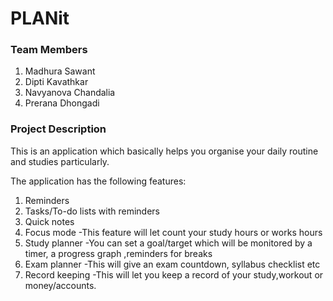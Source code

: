 # PLANit

### **Team Members**

1. Madhura Sawant
2. Dipti Kavathkar
3. Navyanova Chandalia
4. Prerana Dhongadi


### **Project Description**

This is an application which basically helps you organise your daily routine and studies particularly.

The application has the following features:
1. Reminders
2. Tasks/To-do lists with reminders
3. Quick notes
4. Focus mode -This feature will let count your study hours or works hours
5. Study planner -You can set a goal/target which will be monitored by a timer, a   progress graph ,reminders for breaks
6. Exam planner -This will give an exam countdown, syllabus checklist etc
7. Record keeping -This will let you keep a record of your study,workout or money/accounts.


